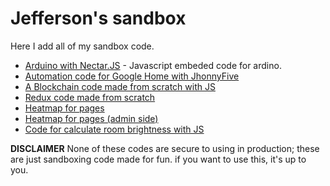 # Jefferson's sandbox
Here I add all of my sandbox code.

- [Arduino with Nectar.JS](https://github.com/jeffersonmourak/sandbox/tree/master/arduino-nectar) - Javascript embeded code for ardino.
- [Automation code for Google Home with JhonnyFive](https://github.com/jeffersonmourak/sandbox/tree/master/arduino)
- [A Blockchain code made from scratch with JS](https://github.com/jeffersonmourak/sandbox/tree/master/blockchain)
- [Redux code made from scratch](https://github.com/jeffersonmourak/sandbox/tree/master/fluxify)
- [Heatmap for pages](https://github.com/jeffersonmourak/sandbox/tree/master/hotometer)
- [Heatmap for pages (admin side)](https://github.com/jeffersonmourak/sandbox/tree/master/hotometer-admin)
- [Code for calculate room brightness with JS](https://github.com/jeffersonmourak/sandbox/tree/master/lighter)

**DISCLAIMER** None of these codes are secure to using in production; these are just sandboxing code made for fun. if you want to use this, it's up to you.